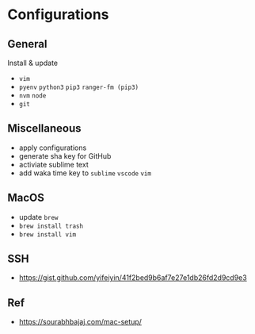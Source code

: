 # Configurations

## General
Install & update
- `vim`
- `pyenv` `python3` `pip3` `ranger-fm (pip3)`
- `nvm` `node`
- `git`

## Miscellaneous
- apply configurations
- generate sha key for GitHub
- activiate sublime text
- add waka time key to `sublime` `vscode` `vim`

## MacOS
- update `brew`
- `brew install trash`
- `brew install vim`

## SSH
- https://gist.github.com/yifeiyin/41f2bed9b6af7e27e1db26fd2d9cd9e3

## Ref
- https://sourabhbajaj.com/mac-setup/
